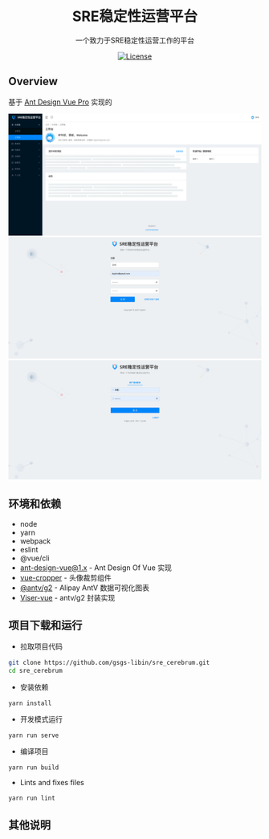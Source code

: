 <h1 align="center">SRE稳定性运营平台</h1>
<div align="center">
一个致力于SRE稳定性运营工作的平台
</div>

<div align="center">

[![License](https://img.shields.io/npm/l/package.json.svg?style=flat)](https://github.com/gsgs-libin/sre_cerebrum/blob/main/LICENSE)

</div>

Overview
----

基于 [Ant Design Vue Pro](https://github.com/vueComponent/ant-design-vue-pro) 实现的

![png1](static/work.png)
![png2](static/register.png)
![png3](static/login.png)

环境和依赖
----

- node
- yarn
- webpack
- eslint
- @vue/cli
- [ant-design-vue@1.x](https://github.com/vueComponent/ant-design-vue) - Ant Design Of Vue 实现
- [vue-cropper](https://github.com/xyxiao001/vue-cropper) - 头像裁剪组件
- [@antv/g2](https://antv.alipay.com/zh-cn/index.html) - Alipay AntV 数据可视化图表
- [Viser-vue](https://viserjs.github.io/docs.html#/viser/guide/installation)  - antv/g2 封装实现



项目下载和运行
----

- 拉取项目代码
```bash
git clone https://github.com/gsgs-libin/sre_cerebrum.git
cd sre_cerebrum
```

- 安装依赖
```
yarn install
```

- 开发模式运行
```
yarn run serve
```

- 编译项目
```
yarn run build
```

- Lints and fixes files
```
yarn run lint
```



其他说明
----
